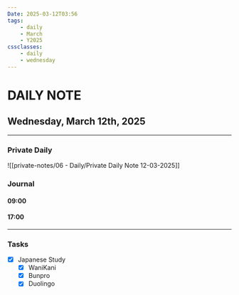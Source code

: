```yaml
---
Date: 2025-03-12T03:56
tags:
    - daily
    - March
    - Y2025
cssclasses:
    - daily
    - wednesday
---
```

# DAILY NOTE
## Wednesday, March 12th, 2025
***
### Private Daily

![[private-notes/06 - Daily/Private Daily Note 12-03-2025]]

### Journal

#### 09:00

#### 17:00

***
### Tasks
- [x] Japanese Study
    - [x] WaniKani
    - [x] Bunpro
    - [x] Duolingo